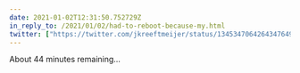 ```yaml
---
date: 2021-01-02T12:31:50.752729Z
in_reply_to: /2021/01/02/had-to-reboot-because-my.html
twitter: ["https://twitter.com/jkreeftmeijer/status/1345347064264347649"]
---
```

About 44 minutes remaining…
